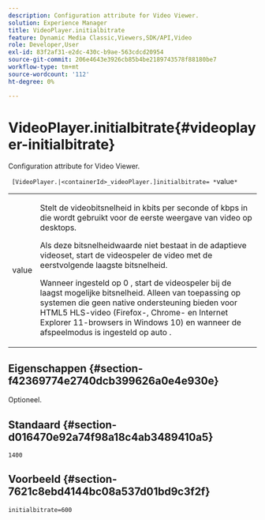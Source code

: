 ```yaml
---
description: Configuration attribute for Video Viewer.
solution: Experience Manager
title: VideoPlayer.initialbitrate
feature: Dynamic Media Classic,Viewers,SDK/API,Video
role: Developer,User
exl-id: 83f2af31-e2dc-430c-b9ae-563cdcd20954
source-git-commit: 206e4643e3926cb85b4be2189743578f88180be7
workflow-type: tm+mt
source-wordcount: '112'
ht-degree: 0%

---
```


# VideoPlayer.initialbitrate{#videoplayer-initialbitrate}

Configuration attribute for Video Viewer.

` [VideoPlayer.|<containerId>_videoPlayer.]initialbitrate= *`value`*`

<table id="table_C616483932C2482CA9794DDD7313FD7C"> 
 <tbody> 
  <tr> 
   <td colname="col1"> <p> <span class="codeph"> value  </span> </p> </td> 
   <td colname="col2"> <p>Stelt de videobitsnelheid in kbits per seconde of kbps in die wordt gebruikt voor de eerste weergave van video op desktops. </p> <p>Als deze bitsnelheidwaarde niet bestaat in de adaptieve videoset, start de videospeler de video met de eerstvolgende laagste bitsnelheid. </p> <p>Wanneer ingesteld op <span class="codeph"> 0 </span>, start de videospeler bij de laagst mogelijke bitsnelheid. Alleen van toepassing op systemen die geen native ondersteuning bieden voor HTML5 HLS-video (Firefox-, Chrome- en Internet Explorer 11-browsers in Windows 10) en wanneer de afspeelmodus is ingesteld op <span class="codeph"> auto </span>. </p> </td> 
  </tr> 
 </tbody> 
</table>

## Eigenschappen {#section-f42369774e2740dcb399626a0e4e930e}

Optioneel.

## Standaard {#section-d016470e92a74f98a18c4ab3489410a5}

`1400`

## Voorbeeld {#section-7621c8ebd4144bc08a537d01bd9c3f2f}

```
initialbitrate=600
```
